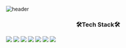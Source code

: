 ![header](https://capsule-render.vercel.app/api?type=waving&color=9999FF&height=300&section=header&text=JEONG%20JAE%20YEUN&fontColor=fff&fontSize=90)

<h3 align="center">🛠Tech Stack🛠</h3>

<p align="center">

<img src="https://img.shields.io/badge/javascript-F7DF1E?style=for-the-badge&logo=javascript&logoColor=white"> <img src="https://img.shields.io/badge/react-61DAFB?style=for-the-badge&logo=react&logoColor=white"> <img src="https://img.shields.io/badge/Redux-764ABC?style=for-the-badge&logo=Redux&logoColor=white"> <img src="https://img.shields.io/badge/css-1572B6?style=for-the-badge&logo=css3&logoColor=white"> <img src="https://img.shields.io/badge/styled components-DB7093?style=for-the-badge&logo=styled-components&logoColor=white"> <img src="https://img.shields.io/badge/aws-232F3E?style=for-the-badge&logo=Amazon AWS&logoColor=white"> <img src="https://img.shields.io/badge/Axios-181717?style=for-the-badge&logo=github&logoColor=white">

</p>